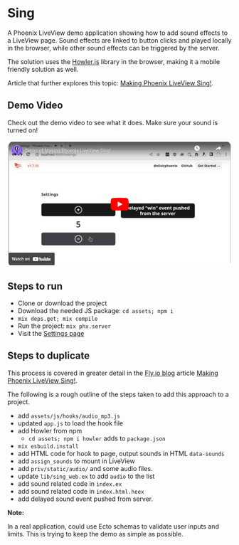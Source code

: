# Sing

A Phoenix LiveView demo application showing how to add sound effects to a LiveView page. Sound effects are linked to button clicks and played locally in the browser, while other sound effects can be triggered by the server.

The solution uses the [Howler.js](https://www.npmjs.com/package/howler) library in the browser, making it a mobile friendly solution as well.

Article that further explores this topic: [Making Phoenix LiveView Sing!](https://fly.io/phoenix-files/making-phoenix-liveview-sing/).

## Demo Video

Check out the demo video to see what it does. Make sure your sound is turned on!

[![Sound effect Youtube demo video](./YoutubeLinkImage.png)](https://www.youtube.com/watch?v=0ySoGdGPSyA)

## Steps to run

- Clone or download the project
- Download the needed JS package: `cd assets; npm i`
- `mix deps.get; mix compile`
- Run the project: `mix phx.server`
- Visit the [Settings page](http://localhost:4000/settings)

## Steps to duplicate

This process is covered in greater detail in the [Fly.io blog](https://fly.io/phoenix-files/) article [Making Phoenix LiveView Sing!](https://fly.io/phoenix-files/making-phoenix-liveview-sing/).

The following is a rough outline of the steps taken to add this approach to a project.

- add `assets/js/hooks/audio_mp3.js`
- updated `app.js` to load the hook file
- add Howler from npm
  - `cd assets; npm i howler` adds to `package.json`
- `mix esbuild.install`
- add HTML code for hook to page, output sounds in HTML `data-sounds`
- add `assign_sounds` to mount in LiveView
- add `priv/static/audio/` and some audio files.
- update `lib/sing_web.ex` to add `audio` to the list
- add sound related code in `index.ex`
- add sound related code in `index.html.heex`
- add delayed sound event pushed from server.

**Note:**

In a real application, could use Ecto schemas to validate user inputs and limits. This is trying to keep the demo as simple as possible.

